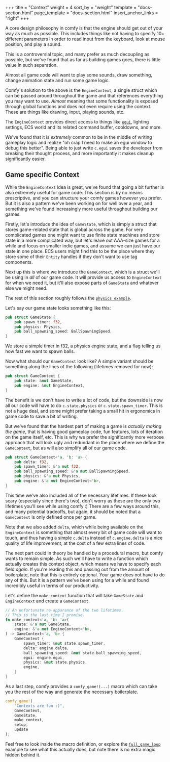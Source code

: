 +++
title = "Context"
weight = 4
sort_by = "weight"
template = "docs-section.html"
page_template = "docs-section.html"
insert_anchor_links = "right"
+++

A core design philosophy in comfy is that the engine should get out of
your way as much as possible. This includes things like not having to
specify 10+ different parameters in order to read input from the keyboard,
look at mouse position, and play a sound.

This is a controversial topic, and many prefer as much decoupling as possible,
but we've found that as far as building games goes, there is little value in
such separation.

Almost all game code will want to play some sounds, draw something, change
animation state and run some game logic.

Comfy's solution to the above is the `EngineContext`, a single struct which can
be passed around throughout the game and that references everything you may
want to use. _Almost_ meaning that some functionality is exposed through global
functions and does not even require using the context. These are things like
drawing, input, playing sounds, etc.

The `EngineContext` provides direct access to things like
[`egui`](https://docs.rs/egui/latest/egui/), lighting settings, ECS world and
its related command buffer, cooldowns, and more.

We've found that it is _extremely_ common to be in the middle of writing
gameplay logic and realize "oh crap I need to make an egui window to debug this
better". Being able to just write `c.egui` saves the developer from breaking
their thought process, and more importantly it makes cleanup significantly
easier.

## Game specific Context

While the `EngineContext` idea is great, we've found that going a bit further
is also extremely useful for game code. This section is by no means
prescriptive, and you can structure your comfy games however you prefer. But it
is also a pattern we've been working on for well over a year, and something
we've found increasingly more useful throughout building our games.

Firstly, let's introduce the idea of `GameState`, which is simply a struct that
stores game-related state that is global across the game. For very complicated
games one might want to use finite state machines and store state in a more
complicated way, but let's leave out AAA-size games for a while and focus on
smaller indie games, and assume we can just have our state in one place. ECS
users might find this to be the place where they store some of their `Entity`
handles if they don't want to use tag components.

Next up this is where we introduce the `GameContext`, which is a struct we'll
be using in _all_ of our game code. It will provide us access to
`EngineContext` for when we need it, but it'll also expose parts of `GameState`
and whatever else we might need.

The rest of this section roughly follows the [`physics
example`](https://github.com/darthdeus/comfy/blob/master/comfy/examples/physics.rs).

Let's say our game state looks something like this:

```rust
pub struct GameState {
    pub spawn_timer: f32,
    pub physics: Physics,
    pub ball_spawning_speed: BallSpawningSpeed,
}
```

We store a simple timer in f32, a physics engine state, and a flag telling us
how fast we want to spawn balls.

Now what should our `GameContext` look like? A simple variant should be
something along the lines of the following (lifetimes removed for now):

```rust
pub struct GameContext {
    pub state: &mut GameState,
    pub engine: &mut EngineContext,
}
```

The benefit is we don't have to write a lot of code, but the downside is now
all our code will have to do `c.state.physics` or `c.state.spawn_timer`. This
is not a huge deal, and some might prefer taking a small hit in ergonomics in game code
to save a bit of writing.

But we've found that the hardest part of making a game is _actually making the
game_, that is having good gameplay code, fun features, lots of iteration on
the game itself, etc. This is why we prefer the significantly more verbose
approach that will look ugly and redundant in the place where we define the
`GameContext`, but as will also simplify all of our game code.

```rust
pub struct GameContext<'a, 'b: 'a> {
    pub delta: f32,
    pub spawn_timer: &'a mut f32,
    pub ball_spawning_speed: &'a mut BallSpawningSpeed,
    pub physics: &'a mut Physics,
    pub engine: &'a mut EngineContext<'b>,
}
```

This time we've also included all of the necessary lifetimes. If these look
scary (especially since there's two), don't worry as these are the only two
lifetimes you'll see while using comfy :) There are a few ways around this, and
many potential tradeoffs, but again, it should be noted that a `GameContext` is
only defined once per game.

Note that we also added `delta`, which while being available on the
`EngineContext` is something that almost every bit of game code will want to
touch, and thus having a simple `c.delta` instead of `c.engine.delta` is a nice
quality of life improvement, at the cost of a few extra lines of code.

The next part could in theory be handled by a procedural macro, but comfy wants
to remain simple. As such we'll have to write a function which actually creates
this context object, which means we have to specify each field _again_. If
you're reading this and passing out from the amount of boilerplate, note that
this is entirely optional. Your game does not have to do any of this. But it is
a pattern we've been using for a while and found incredibly useful in terms of
our productivity.

Let's define the `make_context` function that will take `GameState` and
`EngineContext` and create a `GameContext`.

```rust
// An unfortunate re-apparance of the two lifetimes.
// This is the last time I promise.
fn make_context<'a, 'b: 'a>(
    state: &'a mut GameState,
    engine: &'a mut EngineContext<'b>,
) -> GameContext<'a, 'b> {
    GameContext {
        spawn_timer: &mut state.spawn_timer,
        delta: engine.delta,
        ball_spawning_speed: &mut state.ball_spawning_speed,
        egui: engine.egui,
        physics: &mut state.physics,
        engine,
    }
}
```

As a last step, comfy provides a `comfy_game!(...)` macro which can take you the rest of the way
and generate the necessary boilerplate.

```rust
comfy_game!(
    "Contexts are fun :)",
    GameContext,
    GameState,
    make_context,
    setup,
    update
);
```

Feel free to look inside the macro definition, or explore the
[`full_game_loop`](https://github.com/darthdeus/comfy/blob/master/comfy/examples/full_game_loop.rs)
example to see what this actually does, but note there is no extra magic hidden behind it.

